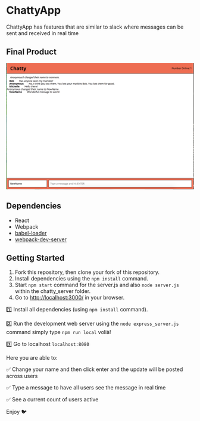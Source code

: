 ChattyApp
=====================

ChattyApp has features that are similar to slack where messages can be sent and received in real time

## Final Product

![Welcome](/screenshot/chatty.png)

## Dependencies
- React
- Webpack
- [babel-loader](https://github.com/babel/babel-loader)
- [webpack-dev-server](https://github.com/webpack/webpack-dev-server)

## Getting Started

1. Fork this repository, then clone your fork of this repository.
2. Install dependencies using the `npm install` command.
3. Start `npm start` command for the server.js and also `node server.js` within the chatty_server folder.
4. Go to <http://localhost:3000/> in your browser.

1️⃣ Install all dependencies (using `npm install` command).

2️⃣ Run the development web server using the `node express_server.js` command simply type `npm run local` volià!

3️⃣ Go to localhost `localhost:8080`

Here you are able to:

✅ Change your name and then click enter and the update will be posted across users

✅ Type a message to have all users see the message in real time

✅ See a current count of users active 

Enjoy 🐦
